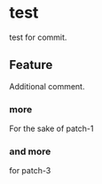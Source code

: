 test
====

test for commit.

Feature
-------
Additional comment.

### more ###
For the sake of patch-1

### and more ###
for patch-3
